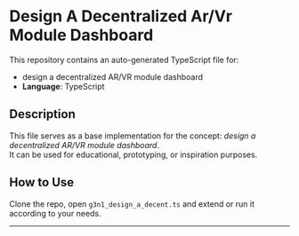 # Design A Decentralized Ar/Vr Module Dashboard

This repository contains an auto-generated TypeScript file for:

- design a decentralized AR/VR module dashboard
- **Language**: TypeScript

## Description

This file serves as a base implementation for the concept: *design a decentralized AR/VR module dashboard*.  
It can be used for educational, prototyping, or inspiration purposes.

## How to Use

Clone the repo, open `g3n1_design_a_decent.ts` and extend or run it according to your needs.

---


